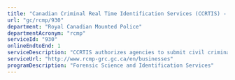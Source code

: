 ```yaml
---
title: "Canadian Criminal Real Time Identification Services (CCRTIS) -  Accreditation Services"
url: "gc/rcmp/930"
department: "Royal Canadian Mounted Police"
departmentAcronym: "rcmp"
serviceId: "930"
onlineEndtoEnd: 1
serviceDescription: "CCRTIS authorizes agencies to submit civil criminal record checks on behalf of applicants. CCRTIS establishes and maintains MOUs with each authorized agency."
serviceUrl: "http://www.rcmp-grc.gc.ca/en/businesses"
programDescription: "Forensic Science and Identification Services"
---
```

